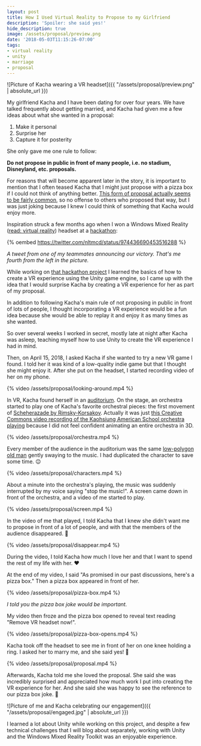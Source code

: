 ```yaml
---
layout: post
title: How I Used Virtual Reality to Propose to my Girlfriend
description: 'Spoiler: she said yes!'
hide_description: true
image: /assets/proposal/preview.png
date: '2018-05-03T11:15:26-07:00'
tags:
- virtual reality
- unity
- marriage
- proposal
---
```


![Picture of Kacha wearing a VR headset]({{ "/assets/proposal/preview.png" | absolute_url }})

My girlfriend Kacha and I have been dating for over four years. We have talked frequently about getting married, and Kacha had given me a few ideas about what she wanted in a proposal:

1. Make it personal
2. Surprise her
3. Capture it for posterity

She only gave me one rule to follow:

**Do not propose in public in front of many people, i.e. no stadium, Disneyland, etc. proposals.**

For reasons that will become apparent later in the story, it is important to mention that I often teased Kacha that I might just propose with a pizza box if I could not think of anything better. [This form of proposal actually seems to be fairly common](https://www.womangettingmarried.com/pizza-marriage-proposals/), so no offense to others who proposed that way, but I was just joking because I knew I could think of something that Kacha would enjoy more.

Inspiration struck a few months ago when I won a Windows Mixed Reality ([read: virtual reality](https://www.theverge.com/2017/9/1/16232704/microsoft-windows-mixed-reality-headsets-controllers)) headset at a [hackathon](https://www.creatingrealityhack.com/):

{% oembed https://twitter.com/nltmcd/status/974436690453516288 %}

_A tweet from one of my teammates announcing our victory. That's me fourth from the left in the picture._

While working on [that hackathon project](https://devpost.com/software/paint-mate-ar) I learned the basics of how to create a VR experience using the Unity game engine, so I came up with the idea that I would surprise Kacha by creating a VR experience for her as part of my proposal.

In addition to following Kacha's main rule of not proposing in public in front of lots of people, I thought incorporating a VR experience would be a fun idea because she would be able to replay it and enjoy it as many times as she wanted.

So over several weeks I worked in secret, mostly late at night after Kacha was asleep, teaching myself how to use Unity to create the VR experience I had in mind.

Then, on April 15, 2018, I asked Kacha if she wanted to try a new VR game I found. I told her it was kind of a low-quality indie game but that I thought she might enjoy it. After she put on the headset, I started recording video of her on my phone.

{% video /assets/proposal/looking-around.mp4 %}

In VR, Kacha found herself in an [auditorium](https://www.turbosquid.com/3d-models/3d-concert-hall-chairs-model/991147). On the stage, an orchestra started to play one of Kacha's favorite orchestral pieces: the first movement of [Scheherazade by Rimsky-Korsakov](https://en.wikipedia.org/wiki/Scheherazade_%28Rimsky-Korsakov%29). Actually it was just [this Creative Commons video recording of the Kaohsiung American School orchestra playing](https://youtu.be/xszIc_NYalo?t=3m40s) because I did not feel confident animating an entire orchestra in 3D.

{% video /assets/proposal/orchestra.mp4 %}

Every member of the audience in the auditorium was the same [low-polygon old man](https://www.cgtrader.com/free-3d-models/character/man/man-in-suit-f3d672f00f8cb4706839f2e12d2f3895) gently swaying to the music. I had duplicated the character to save some time. 😉

{% video /assets/proposal/characters.mp4 %}

About a minute into the orchestra's playing, the music was suddenly interrupted by my voice saying "stop the music!". A screen came down in front of the orchestra, and a video of me started to play.

{% video /assets/proposal/screen.mp4 %}

In the video of me that played, I told Kacha that I knew she didn't want me to propose in front of a lot of people, and with that the members of the audience disappeared. 💨

{% video /assets/proposal/disappear.mp4 %}

During the video, I told Kacha how much I love her and that I want to spend the rest of my life with her. ❤️

At the end of my video, I said "As promised in our past discussions, here's a pizza box." Then a pizza box appeared in front of her.

{% video /assets/proposal/pizza-box.mp4 %}

_I told you the pizza box joke would be important._

My video then froze and the pizza box opened to reveal text reading "Remove VR headset now!".

{% video /assets/proposal/pizza-box-opens.mp4 %}

Kacha took off the headset to see me in front of her on one knee holding a ring. I asked her to marry me, and she said yes! 🎉

{% video /assets/proposal/proposal.mp4 %}

Afterwards, Kacha told me she loved the proposal. She said she was incredibly surprised and appreciated how much work I put into creating the VR experience for her. And she said she was happy to see the reference to our pizza box joke. 🍕

![Picture of me and Kacha celebrating our engagement]({{ "/assets/proposal/engaged.jpg" | absolute_url }})

I learned a lot about Unity while working on this project, and despite a few technical challenges that I will blog about separately, working with Unity and the Windows Mixed Reality Toolkit was an enjoyable experience.
